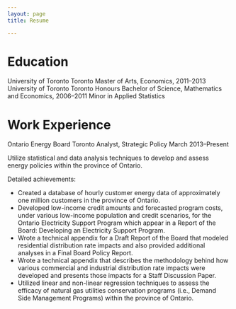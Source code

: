 ```yaml
---
layout: page
title: Resume

---
```



# Education
University of Toronto Toronto
Master of Arts, Economics, 2011–2013
University of Toronto Toronto
Honours Bachelor of Science, Mathematics and Economics, 2006–2011
Minor in Applied Statistics

# Work Experience
Ontario Energy Board Toronto
Analyst, Strategic Policy March 2013–Present

Utilize statistical and data analysis techniques to develop and assess energy policies within the province of
Ontario.

Detailed achievements:

* Created a database of hourly customer energy data of approximately one million customers in the province of Ontario.
* Developed low-income credit amounts and forecasted program costs, under various low-income population and credit scenarios, for the Ontario Electricity Support Program which appear in a Report of the Board: Developing an Electricity Support Program.
* Wrote a technical appendix for a Draft Report of the Board that modeled residential distribution rate impacts and also provided additional analyses in a Final Board Policy Report.
* Wrote a technical appendix that describes the methodology behind how various commercial and industrial distribution rate impacts were developed and presents those impacts for a Staff Discussion Paper.
* Utilized linear and non-linear regression techniques to assess the efficacy of natural gas utilities conservation programs (i.e., Demand Side Management Programs) within the province of Ontario.
